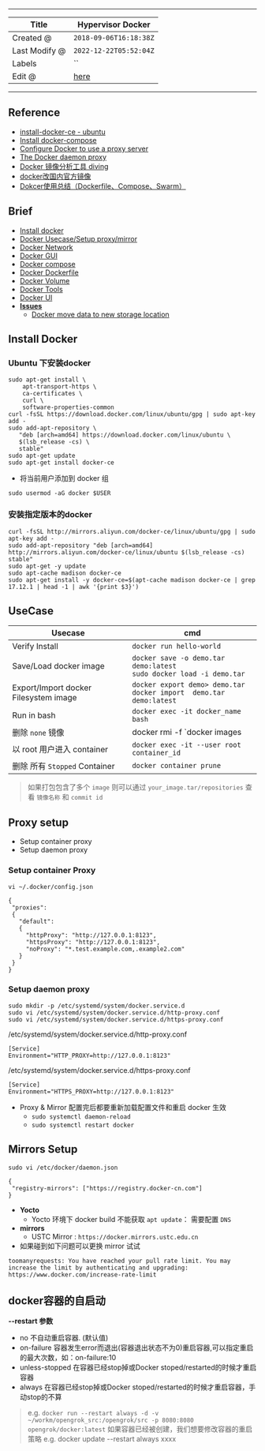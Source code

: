 -----

| Title         | Hypervisor Docker                                   |
| ------------- | --------------------------------------------------- |
| Created @     | `2018-09-06T16:18:38Z`                              |
| Last Modify @ | `2022-12-22T05:52:04Z`                              |
| Labels        | \`\`                                                |
| Edit @        | [here](https://github.com/junxnone/xwiki/issues/44) |

-----

## Reference

  - [install-docker-ce -
    ubuntu](https://docs.docker.com/install/linux/docker-ce/ubuntu/#install-docker-ce)
  - [Install
    docker-compose](https://docs.docker.com/compose/install/#install-compose)
  - [Configure Docker to use a proxy
    server](https://docs.docker.com/network/proxy/)
  - [The Docker daemon
    proxy](https://docs.docker.com/config/daemon/systemd/#runtime-directory-and-storage-driver)
  - [Docker 镜像分析工具 diving](https://www.oschina.net/p/diving)
  - [docker改国内官方镜像](https://www.cnblogs.com/coolwinds/p/7465475.html)
  - [Dokcer使用总结（Dockerfile、Compose、Swarm）](https://www.cnblogs.com/wyt007/p/11154156.html)

## Brief

  - [Install docker](#install-docker)
  - [Docker Usecase/Setup proxy/mirror](#usecase)
  - [Docker Network](/Docker_Network)
  - [Docker GUI](/Docker_GUI)
  - [Docker compose](/Docker_compose)
  - [Docker Dockerfile](/Docker_Dockerfile)
  - [Docker Volume](/Docker_Volume)
  - [Docker Tools](/Docker_Tools)
  - [Docker UI](/Docker_UI)
  - [**Issues**](/Docker_Issues)
      - [Docker move data to new storage
        location](/Docker_move_data_to_new_storage_location)

## Install Docker

### Ubuntu 下安装docker

    sudo apt-get install \
        apt-transport-https \
        ca-certificates \
        curl \
        software-properties-common
    curl -fsSL https://download.docker.com/linux/ubuntu/gpg | sudo apt-key add -
    sudo add-apt-repository \
       "deb [arch=amd64] https://download.docker.com/linux/ubuntu \
       $(lsb_release -cs) \
       stable"
    sudo apt-get update
    sudo apt-get install docker-ce

  - 将当前用户添加到 docker 组

<!-- end list -->

    sudo usermod -aG docker $USER

### 安装指定版本的docker

    curl -fsSL http://mirrors.aliyun.com/docker-ce/linux/ubuntu/gpg | sudo apt-key add -
    sudo add-apt-repository "deb [arch=amd64] http://mirrors.aliyun.com/docker-ce/linux/ubuntu $(lsb_release -cs) stable"
    sudo apt-get -y update
    sudo apt-cache madison docker-ce
    sudo apt-get install -y docker-ce=$(apt-cache madison docker-ce | grep 17.12.1 | head -1 | awk '{print $3}')

## UseCase

| Usecase                               | cmd                                                                      |
| ------------------------------------- | ------------------------------------------------------------------------ |
| Verify Install                        | `docker run hello-world`                                                 |
| Save/Load docker image                | `docker save -o demo.tar demo:latest` <br>`sudo docker load -i demo.tar` |
| Export/Import docker Filesystem image | `docker export demo> demo.tar`<br>`docker import  demo.tar demo:latest`  |
| Run in bash                           | `docker exec -it docker_name bash`                                       |
| 删除 `none` 镜像                          | docker rmi -f \`docker images | grep 'none' | awk '{print $3}'\`         |
| 以 root 用户进入 container                 | `docker exec -it --user root container_id`                               |
| 删除 所有 `Stopped` Container             | `docker container prune`                                                 |

> 如果打包包含了多个 `image` 则可以通过 `your_image.tar/repositories` 查看 `镜像名称` 和
> `commit id`

## Proxy setup

  - Setup container proxy
  - Setup daemon proxy

### Setup container Proxy

    vi ~/.docker/config.json

    {
     "proxies":
     {
       "default":
       {
         "httpProxy": "http://127.0.0.1:8123",
         "httpsProxy": "http://127.0.0.1:8123",
         "noProxy": "*.test.example.com,.example2.com"
       }
     }
    }

### Setup daemon proxy

    sudo mkdir -p /etc/systemd/system/docker.service.d
    sudo vi /etc/systemd/system/docker.service.d/http-proxy.conf
    sudo vi /etc/systemd/system/docker.service.d/https-proxy.conf

/etc/systemd/system/docker.service.d/http-proxy.conf

    [Service]
    Environment="HTTP_PROXY=http://127.0.0.1:8123"

/etc/systemd/system/docker.service.d/https-proxy.conf

    [Service]
    Environment="HTTPS_PROXY=http://127.0.0.1:8123"

  - Proxy & Mirror 配置完后都要重新加载配置文件和重启 docker 生效
      - `sudo systemctl daemon-reload`
      - `sudo systemctl restart docker`

## Mirrors Setup

    sudo vi /etc/docker/daemon.json

    {
     "registry-mirrors": ["https://registry.docker-cn.com"]
    }

  - **Yocto**
      - Yocto 环境下 docker build 不能获取 `apt update`： 需要配置 `DNS`
  - **mirrors**
      - USTC Mirror : `https://docker.mirrors.ustc.edu.cn`
  - 如果碰到如下问题可以更换 mirror 试试

<!-- end list -->

    toomanyrequests: You have reached your pull rate limit. You may increase the limit by authenticating and upgrading: https://www.docker.com/increase-rate-limit

## docker容器的自启动

**--restart 参数**

  - no 不自动重启容器. (默认值)
  - on-failure 容器发生error而退出(容器退出状态不为0)重启容器,可以指定重启的最大次数，如：on-failure:10
  - unless-stopped 在容器已经stop掉或Docker stoped/restarted的时候才重启容器
  - always 在容器已经stop掉或Docker stoped/restarted的时候才重启容器，手动stop的不算

> e.g. `docker run --restart always -d -v
> ~/workm/opengrok_src:/opengrok/src -p 8080:8080
> opengrok/docker:latest` 如果容器已经被创建，我们想要修改容器的重启策略 e.g. docker update
> --restart always xxxx
